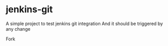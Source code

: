 # jenkins-git
A simple project to test jenkins git integration
And it should be triggered by any change

Fork
